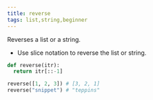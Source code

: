 ```yaml
---
title: reverse
tags: list,string,beginner
---
```


Reverses a list or a string.

- Use slice notation to reverse the list or string.

```py
def reverse(itr):
  return itr[::-1]
```

```py
reverse([1, 2, 3]) # [3, 2, 1] 
reverse("snippet") # "teppins" 
```

